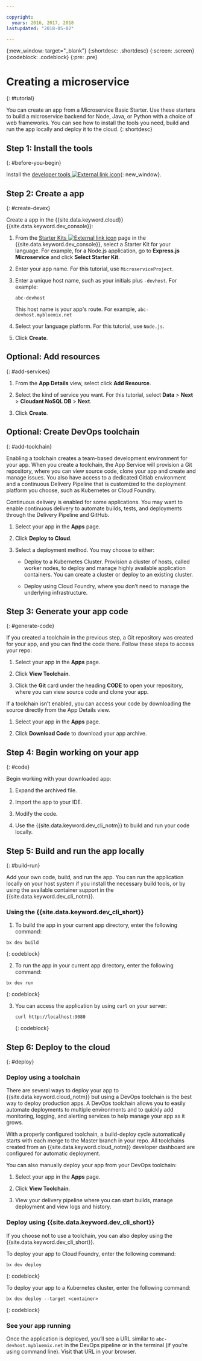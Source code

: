 ```yaml
---

copyright:
  years: 2016, 2017, 2018
lastupdated: "2018-05-02"

---
```


{:new_window: target="_blank"}
{:shortdesc: .shortdesc}
{:screen: .screen}
{:codeblock: .codeblock}
{:pre: .pre}

# Creating a microservice
{: #tutorial}

You can create an app from a Microservice Basic Starter. Use these starters to build a microservice backend for Node, Java, or Python with a choice of web frameworks. You can see how to install the tools you need, build and run the app locally and deploy it to the cloud.
{: shortdesc}

## Step 1: Install the tools
{: #before-you-begin}

Install the [developer tools ![External link icon](../../icons/launch-glyph.svg "External link icon")](https://github.com/IBM-Bluemix/ibm-cloud-developer-tools){: new_window}.

## Step 2: Create a app
{: #create-devex}

Create a app in the {{site.data.keyword.cloud}} {{site.data.keyword.dev_console}}:

1. From the [Starter Kits ![External link icon](../../icons/launch-glyph.svg "External link icon")](https://console.ng.bluemix.net/developer/appservice/starter-kits/) page in the {{site.data.keyword.dev_console}}, select a Starter Kit for your language. For example, for a Node.js application, go to **Express.js Microservice** and click **Select Starter Kit**.

2. Enter your app name. For this tutorial, use `MicroserviceProject`.   

3. Enter a unique host name, such as your initials plus `-devhost`. For example:

	```
	abc-devhost
	```

	This host name is your app's route. For example, `abc-devhost.mybluemix.net`

4. Select your language platform. For this tutorial, use `Node.js`.

5. Click **Create**.

## Optional: Add resources
{: #add-services}

1. From the **App Details** view, select click **Add Resource**.

2. Select the kind of service you want. For this tutorial, select **Data** > **Next** > **Cloudant NoSQL DB** > **Next**.

3. Click **Create**.

## Optional: Create DevOps toolchain
{: #add-toolchain}

Enabling a toolchain creates a team-based development environment for your app. When you create a toolchain, the App Service will provision a Git repository, where you can view source code, clone your app and create and manage issues. You also have access to a dedicated Gitlab environment and a continuous Delivery Pipeline that is customized to the deployment platform you choose, such as Kubernetes or Cloud Foundry.

Continuous delivery is enabled for some applications. You may want to enable continuous delivery to automate builds, tests, and deployments through the Delivery Pipeline and GitHub.

1. Select your app in the **Apps** page.

2. Click **Deploy to Cloud**.

3. Select a deployment method. You may choose to either:

	* Deploy to a Kubernetes Cluster. Provision a cluster of hosts, called worker nodes, to deploy and manage highly available application containers. You can create a cluster or deploy to an existing cluster.

	* Deploy using Cloud Foundry, where you don’t need to manage the underlying infrastructure.

## Step 3: Generate your app code
{: #generate-code}

If you created a toolchain in the previous step, a Git repository was created for your app, and you can find the code there. Follow these steps to access your repo:

1. Select your app in the **Apps** page.

2. Click **View Toolchain**.

3. Click the **Git** card under the heading **CODE** to open your repository, where you can view source code and clone your app.

If a toolchain isn’t enabled, you can access your code by downloading the source directly from the App Details view.

1. Select your app in the **Apps** page.

2. Click **Download Code** to download your app archive.

## Step 4: Begin working on your app
{: #code}

Begin working with your downloaded app:

1. Expand the archived file.

2. Import the app to your IDE.

3. Modify the code.

4. Use the {{site.data.keyword.dev_cli_notm}} to build and run your code locally.


## Step 5: Build and run the app locally
{: #build-run}

Add your own code, build, and run the app. You can run the application locally on your host system if you install the necessary build tools, or by using the available container support in the {{site.data.keyword.dev_cli_notm}}.

### Using the {{site.data.keyword.dev_cli_short}}

1. To build the app in your current app directory, enter the following command:

  ```
  bx dev build
  ```
  {: codeblock}

2. To run the app in your current app directory, enter the following command:

  ```
  bx dev run
  ```
  {: codeblock}

3. You can access the application by using `curl` on your server:

	```
	curl http://localhost:9080
	```
	{: codeblock}


## Step 6: Deploy to the cloud
{: #deploy}

### Deploy using a toolchain
There are several ways to deploy your app to {{site.data.keyword.cloud_notm}} but using a DevOps toolchain is the best way to deploy production apps.  A DevOps toolchain allows you to easily automate deployments to multiple environments and to quickly add monitoring, logging, and alerting services to help manage your app as it grows.

With a properly configured toolchain, a build-deploy cycle automatically starts with each merge to the Master branch in your repo. All toolchains created from an {{site.data.keyword.cloud_notm}} developer dashboard are configured for automatic deployment.

You can also manually deploy your app from your DevOps toolchain:

1. Select your app in the **Apps** page.

2. Click **View Toolchain**.

3. View your delivery pipeline where you can start builds, manage deployment and view logs and history.

### Deploy using {{site.data.keyword.dev_cli_short}}
If you choose not to use a toolchain, you can also deploy using the {{site.data.keyword.dev_cli_short}}.

To deploy your app to Cloud Foundry, enter the following command:

  ```
  bx dev deploy
  ```
  {: codeblock}

To deploy your app to a Kubernetes cluster, enter the following command:

```
bx dev deploy --target <container>
```
{: codeblock}

### See your app running
Once the application is deployed, you’ll see a URL similar to `abc-devhost.mybluemix.net` in the DevOps pipeline or in the terminal (if you’re using command line). Visit that URL in your browser.

